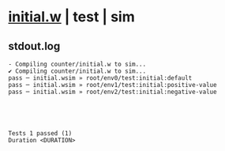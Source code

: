 # [initial.w](../../../../../../examples/tests/sdk_tests/counter/initial.w) | test | sim

## stdout.log
```log
- Compiling counter/initial.w to sim...
✔ Compiling counter/initial.w to sim...
pass ─ initial.wsim » root/env0/test:initial:default       
pass ─ initial.wsim » root/env1/test:initial:positive-value
pass ─ initial.wsim » root/env2/test:initial:negative-value
 




Tests 1 passed (1) 
Duration <DURATION>

```

